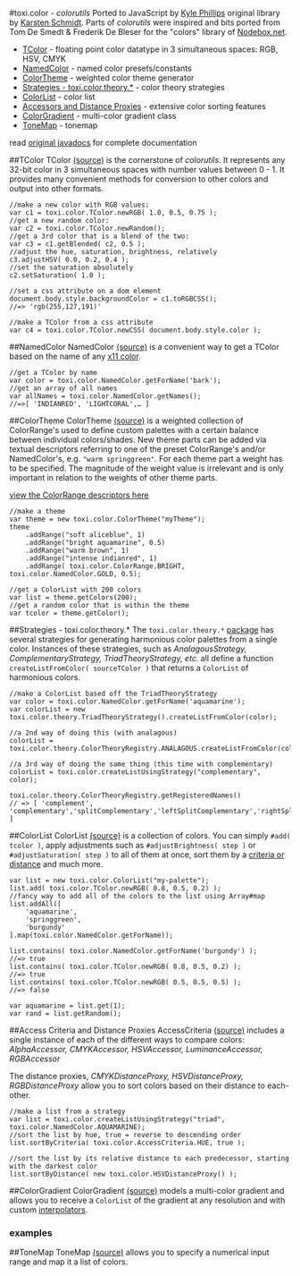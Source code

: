 #toxi.color - _colorutils_
Ported to JavaScript by [Kyle Phillips](http://haptic-data.com) original library by [Karsten Schmidt](http://postspectacular.com). Parts of _colorutils_ were inspired and bits ported from Tom De Smedt & Frederik De Bleser for the "colors" library of [Nodebox.net](http://nodebox.net).

* [TColor](#tcolor) - floating point color datatype in 3 simultaneous spaces: RGB, HSV, CMYK
* [NamedColor](#namedcolor) - named color presets/constants
* [ColorTheme](#colortheme) - weighted color theme generator
* [Strategies - toxi.color.theory.*](#strategies---toxicolortheory) - color theory strategies
* [ColorList](#colorlist) - color list
* [Accessors and Distance Proxies](#access-criteria-and-distance-proxies) - extensive color sorting features
* [ColorGradient](#colorgradient) - multi-color gradient class
* [ToneMap](#tonemap) - tonemap

read [original javadocs](http://toxiclibs.org/docs/colorutils/) for complete documentation

##TColor
TColor [(source)](https://github.com/hapticdata/toxiclibsjs/blob/master/lib/toxi/color/TColor.js) is the cornerstone of _colorutils_. It represents any 32-bit color in 3 simultaneous spaces with number values between 0 - 1. It provides many convenient methods for conversion to other colors and output into other formats.


	//make a new color with RGB values:
	var c1 = toxi.color.TColor.newRGB( 1.0, 0.5, 0.75 );
	//get a new random color:
	var c2 = toxi.color.TColor.newRandom();
	//get a 3rd color that is a blend of the two:
	var c3 = c1.getBlended( c2, 0.5 );
	//adjust the hue, saturation, brightness, relatively
	c3.adjustHSV( 0.0, 0.2, 0.4 );
	//set the saturation absolutely
	c2.setSaturation( 1.0 );
	
	//set a css attribute on a dom element
	document.body.style.backgroundColor = c1.toRGBCSS();
	//=> 'rgb(255,127,191)'
	
	//make a TColor from a css attribute
	var c4 = toxi.color.TColor.newCSS( document.body.style.color );
	

##NamedColor
NamedColor [(source)](https://github.com/hapticdata/toxiclibsjs/blob/master/lib/toxi/color/NamedColor.js) is a convenient way to get a TColor based on the name of any [x11 color](http://en.wikipedia.org/wiki/X11_color_names#Color_name_charts).

	//get a TColor by name
	var color = toxi.color.NamedColor.getForName('bark');
	//get an array of all names
	var allNames = toxi.color.NamedColor.getNames();
	//=>[ 'INDIANRED', 'LIGHTCORAL',… ]
	

##ColorTheme
ColorTheme [(source)](https://github.com/hapticdata/toxiclibsjs/blob/master/lib/toxi/color/ColorTheme.js) is a weighted collection of ColorRange's used to define custom palettes with a certain balance between individual colors/shades. New theme parts can be added via textual descriptors referring to one of the preset ColorRange's and/or NamedColor's, e.g. `"warm springgreen"`. For each theme part a weight has to be specified. The magnitude of the weight value is irrelevant and is only important in relation to the weights of other theme parts.

[view the ColorRange descriptors here](https://github.com/hapticdata/toxiclibsjs/blob/master/lib/toxi/color/ColorRange.js#L316-L326)

	//make a theme
	var theme = new toxi.color.ColorTheme("myTheme");
	theme
		.addRange("soft aliceblue", 1)
		.addRange("bright aquamarine", 0.5)
		.addRange("warm brown", 1)
		.addRange("intense indianred", 1)
		.addRange( toxi.color.ColorRange.BRIGHT, toxi.color.NamedColor.GOLD, 0.5);
		
	//get a ColorList with 200 colors
	var list = theme.getColors(200);
	//get a random color that is within the theme
	var tcolor = theme.getColor();
	


##Strategies - toxi.color.theory.*
The `toxi.color.theory.*` [package](https://github.com/hapticdata/toxiclibsjs/blob/master/lib/toxi/color/theory/) has several strategies for generating harmonious color palettes from a single color. Instances of these strategies, such as _AnalagousStrategy, ComplementaryStrategy, TriadTheoryStrategy, etc._ all define a function `createListFromColor( sourceTColor )` that returns a `ColorList` of harmonious colors.

	//make a ColorList based off the TriadTheoryStrategy
	var color = toxi.color.NamedColor.getForName('aquamarine');
	var colorList = new toxi.color.theory.TriadTheoryStrategy().createListFromColor(color);
	
	//a 2nd way of doing this (with analagous)
	colorList = toxi.color.theory.ColorTheoryRegistry.ANALAGOUS.createListFromColor(color);
	
	//a 3rd way of doing the same thing (this time with complementary)
	colorList = toxi.color.createListUsingStrategy("complementary", color);
	
	toxi.color.theory.ColorTheoryRegistry.getRegisteredNames()
	// => [ 'complement', 'complementary','splitComplementary','leftSplitComplementary','rightSplitComplementary','analagous','monochrome','triad','tetrad','compound' ]


##ColorList
ColorList [(source)](https://github.com/hapticdata/toxiclibsjs/blob/master/lib/toxi/color/ColorList.js) is a collection of colors. You can simply `#add( tcolor )`, apply adjustments such as `#adjustBrightness( step )` or `#adjustSaturation( step )` to all of them at once, sort them by a [criteria or distance](#access-criteria-and-distance-proxies) and much more.

	var list = new toxi.color.ColorList("my-palette");
	list.add( toxi.color.TColor.newRGB( 0.8, 0.5, 0.2) );
	//fancy way to add all of the colors to the list using Array#map 	list.addAll([
		'aquamarine',
		'springgreen',
		'burgundy'
	].map(toxi.color.NamedColor.getForName));
	
	list.contains( toxi.color.NamedColor.getForName('burgundy') );
	//=> true
	list.contains( toxi.color.TColor.newRGB( 0.8, 0.5, 0.2) );
	//=> true
	list.contains( toxi.color.TColor.newRGB( 0.5, 0.5, 0.5) );
	//=> false
	
	var aquamarine = list.get(1);
	var rand = list.getRandom();

##Access Criteria and Distance Proxies
AccessCriteria [(source)](https://github.com/hapticdata/toxiclibsjs/blob/master/lib/toxi/color/AccessCriteria.js) includes a single instance of each of the different ways to compare colors: _AlphaAccessor, CMYKAccessor, HSVAccessor, LuminanceAccessor, RGBAccessor_

The distance proxies, _CMYKDistanceProxy, HSVDistanceProxy, RGBDistanceProxy_ allow you to sort colors based on their distance to each-other.

	//make a list from a strategy
	var list = toxi.color.createListUsingStrategy("triad", toxi.color.NamedColor.AQUAMARINE);
	//sort the list by hue, true = reverse to descending order
	list.sortByCriteria( toxi.color.AccessCriteria.HUE, true );
	
	//sort the list by its relative distance to each predecessor, starting with the darkest color
	list.sortByDistance( new toxi.color.HSVDistanceProxy() );


##ColorGradient
ColorGradient [(source)](https://github.com/hapticdata/toxiclibsjs/blob/master/lib/toxi/color/ColorGradient.js) models a multi-color gradient and allows you to receive a `ColorList` of the gradient at any resolution and with custom [interpolators](#).

### examples

##ToneMap
ToneMap [(source)](https://github.com/hapticdata/toxiclibsjs/blob/master/lib/toxi/color/ToneMap.js) allows you to specify a numerical input range and map it a list of colors.
